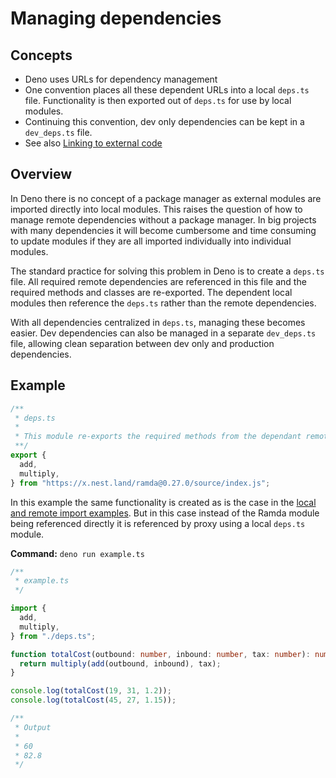 # Managing dependencies

## Concepts

- Deno uses URLs for dependency management
- One convention places all these dependent URLs into a local `deps.ts` file.
  Functionality is then exported out of `deps.ts` for use by local modules.
- Continuing this convention, dev only dependencies can be kept in a
  `dev_deps.ts` file.
- See also [Linking to external code](../linking_to_external_code.md)

## Overview

In Deno there is no concept of a package manager as external modules are
imported directly into local modules. This raises the question of how to manage
remote dependencies without a package manager. In big projects with many
dependencies it will become cumbersome and time consuming to update modules if
they are all imported individually into individual modules.

The standard practice for solving this problem in Deno is to create a `deps.ts`
file. All required remote dependencies are referenced in this file and the
required methods and classes are re-exported. The dependent local modules then
reference the `deps.ts` rather than the remote dependencies.

With all dependencies centralized in `deps.ts`, managing these becomes easier.
Dev dependencies can also be managed in a separate `dev_deps.ts` file, allowing
clean separation between dev only and production dependencies.

## Example

```ts
/**
 * deps.ts
 *
 * This module re-exports the required methods from the dependant remote Ramda module.
 **/
export {
  add,
  multiply,
} from "https://x.nest.land/ramda@0.27.0/source/index.js";
```

In this example the same functionality is created as is the case in the
[local and remote import examples](./import_export.md). But in this case instead
of the Ramda module being referenced directly it is referenced by proxy using a
local `deps.ts` module.

**Command:** `deno run example.ts`

```ts
/**
 * example.ts
 */

import {
  add,
  multiply,
} from "./deps.ts";

function totalCost(outbound: number, inbound: number, tax: number): number {
  return multiply(add(outbound, inbound), tax);
}

console.log(totalCost(19, 31, 1.2));
console.log(totalCost(45, 27, 1.15));

/**
 * Output
 *
 * 60
 * 82.8
 */
```
